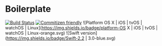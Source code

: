 # Boilerplate

[![Build Status](https://travis-ci.org/sbstjn/Boilerplate.swift.svg?branch=master)](https://travis-ci.org/sbstjn/Boilerplate.swift) [![Commitizen friendly](https://img.shields.io/badge/commitizen-friendly-brightgreen.svg)](https://github.com/sbstjn/Boilerplate.swift/commits/master) ![Platform OS X | iOS | tvOS | watchOS | Linux](https://img.shields.io/badge/platform-OS X | iOS | tvOS | watchOS | Linux-orange.svg) ![Swift version](https://img.shields.io/badge/Swift-2.2 | 3.0-blue.svg)
